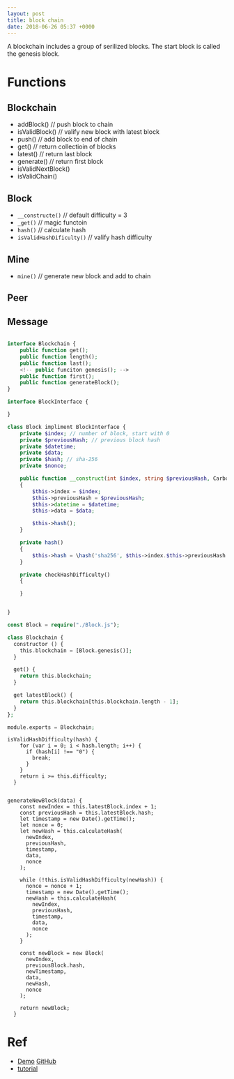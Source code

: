 ```yaml
---
layout: post
title: block chain
date: 2018-06-26 05:37 +0000
---
```


A blockchain includes a group of serilized blocks.
The start block is called the genesis block.



# Functions
## Blockchain
* addBlock() // push block to chain
* isValidBlock() // valify new block with latest block
* push() // add block to end of chain
* get() // return collectioin of blocks
* latest() // return last block
* generate() // return first block
* isValidNextBlock()
* isValidChain()


## Block
* `__constructe()` // default difficulty = 3
* `_get()` // magic functoin
* `hash()` // calculate hash
* `isValidHashDificulty()` // valify hash difficulty



## Mine
* `mine()` // generate new block and add to chain


## Peer

## Message

```php

interface Blockchain {
	public function get();
	public function length();
	public function last();
	<!-- public funciton genesis(); -->
	public function first();
	public function generateBlock();
}

interface BlockInterface {

}

class Block impliment BlockInterface {
	private $index; // number of block, start with 0
	private $previousHash; // previous block hash
	private $datetime;
	private $data;
	private $hash; // sha-256
	private $nonce;

	public function __construct(int $index, string $previousHash, Carbon $datetime, string $data, int $nonce)
	{
		$this->index = $index;
		$this->previousHash = $previousHash;
		$this->datetime = $datetime;
		$this->data = $data;

		$this->hash();
	}

	private hash()
	{
		$this->hash = \hash('sha256', $this->index.$this->previousHash.$this->timestamp.$this->data.$this->nonce);
	}

	private checkHashDifficulty()
	{

	}


}

const Block = require("./Block.js");

class Blockchain {
  constructor () {
    this.blockchain = [Block.genesis()];
  }

  get() {
    return this.blockchain;
  }

  get latestBlock() {
    return this.blockchain[this.blockchain.length - 1];
  }
};

module.exports = Blockchain;
```



```
isValidHashDifficulty(hash) {
    for (var i = 0; i < hash.length; i++) {
      if (hash[i] !== "0") {
        break;
      }
    }
    return i >= this.difficulty;
  }


generateNewBlock(data) {
    const newIndex = this.latestBlock.index + 1;
    const previousHash = this.latestBlock.hash;
    let timestamp = new Date().getTime();
    let nonce = 0;
    let newHash = this.calculateHash(
      newIndex,
      previousHash,
      timestamp,
      data,
      nonce
    );

    while (!this.isValidHashDifficulty(newHash)) {
      nonce = nonce + 1;
      timestamp = new Date().getTime();
      newHash = this.calculateHash(
        newIndex,
        previousHash,
        timestamp,
        data,
        nonce
      );
    }

    const newBlock = new Block(
      newIndex,
      previousBlock.hash,
      newTimestamp,
      data,
      newHash,
      nonce
    );

    return newBlock;
  }

```

# Ref
* [Demo](https://blockchaindemo.io) [GitHub](https://github.com/seanjameshan/blockchain)
* [tutorial](https://blockgeeks.com/guides/what-is-blockchain-technology/)
